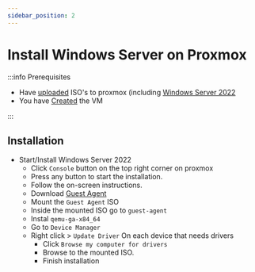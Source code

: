 ```yaml
---
sidebar_position: 2
---
```


# Install Windows Server on Proxmox

:::info Prerequisites

- Have [uploaded](./upload-iso) ISO's to proxmox (including [Windows Server 2022](https://www.microsoft.com/en-us/evalcenter/evaluate-windows-server-2022)
- You have [Created](./create-windows-vm) the VM

:::

## Installation

- Start/Install Windows Server 2022
	- Click `Console` button on the top right corner on proxmox
	- Press any button to start the installation.
	- Follow the on-screen instructions.
	- Download [Guest Agent](https://fedorapeople.org/groups/virt/virtio-win/direct-downloads/latest-virtio/virtio-win.iso)
	- Mount the `Guest Agent` ISO
	- Inside the mounted ISO go to `guest-agent`
	- Instal `qemu-ga-x84_64`
	- Go to `Device Manager`
	- Right click > `Update Driver` On each device that needs drivers
		- Click `Browse my computer for drivers`
		- Browse to the mounted ISO.
		- Finish installation
